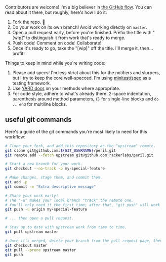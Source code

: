 Contributors are welcome! I'm a big believer in [the GitHub flow](http://guides.github.com/overviews/flow/). You can read about it there, but roughly, here's how I do it:

1. Fork the repo. :fork_and_knife:
2. Do your work on its own branch! Avoid working directly on `master`.
3. Open a pull request early, before you're finished. Prefix the title with "[wip]" to distinguish it from work that's ready to merge.
4. Push code! Comment on code! Collaborate!
5. Once it's ready to go, take the "[wip]" off the title. I'll merge it, then... profit!

Things to keep in mind while you're writing code:

1. Please add specs! I'm less strict about this for the notifiers and slurpers, but I try to keep the core well-specced. I'm using [minitest/spec](http://docs.seattlerb.org/minitest/#label-Specs) as a testing framework.
2. Use [YARD docs](http://rubydoc.info/gems/yard/file/docs/GettingStarted.md) on your methods where appropriate.
3. For code style, adhere to what's already there: 2-space indentation, parenthesis around method parameters, `{}` for single-line blocks and `do .. end` for multiline blocks.

## useful git commands

Here's a guide of the git commands you're most likely to need for this workflow:

```bash
# Clone your fork, and add this repository as the "upstream" remote.
git clone git@github.com:${GIT_USERNAME}/peril.git
git remote add --fetch upstream git@github.com:rackerlabs/peril.git

# Start a new branch for your work.
git checkout --no-track -b my-special-feature

# Make changes, stage them, and commit them.
git add -p
git commit -m "Extra descriptive message"

# Share your work early!
# The "-u" makes your local branch "track" the remote one.
# You'll only need it the first time; after that, "git push" will work nicely.
git push -u origin my-special-feature

# ... then open a pull request.

# Stay up to date with upstream work from time to time.
git pull upstream master

# Once it's merged, delete your branch from the pull request page, then you can clean up with:
git checkout master
git pull --prune upstream master
git push
```
